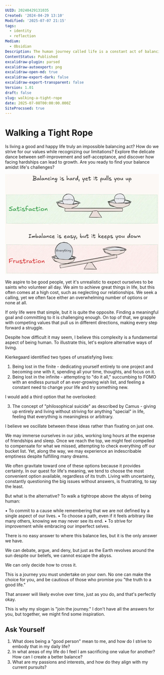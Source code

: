 ```yaml
---
UUID: 20240429131035
Created: '2024-04-29 13:10'
Modified: '2025-07-07 21:15'
tags:
  - identity
  - reflection
Medium:
  - Obsidian
Description: The human journey called life is a constant act of balancing opposing views
ContentStatus: Published
excalidraw-plugin: parsed
excalidraw-autoexport: png
excalidraw-open-md: true
excalidraw-export-dark: false
excalidraw-export-transparent: false
Version: 1.01
draft: false
slug: walking-a-tight-rope
date: 2025-07-08T00:00:00.000Z
SiteProcssed: true
---
```


# Walking a Tight Rope

Is living a good and happy life truly an impossible balancing act? How do we strive for our values while recognizing our limitations? Explore the delicate dance between self-improvement and self-acceptance, and discover how facing hardships can lead to growth. Are you ready to find your balance amidst life's challenges?

![Walking a tight rope (synthesis).webp](/posts/walking-a-tight-rope-synthesis.webp)

<!-- truncate -->

We aspire to be good people, yet it's unrealistic to expect ourselves to be saints who volunteer all day. We aim to achieve great things in life, but this often comes at a high cost, such as neglecting our relationships. We seek a calling, yet we often face either an overwhelming number of options or none at all.

If only life were that simple, but it is quite the opposite. Finding a meaningful goal and committing to it is challenging enough. On top of that, we grapple with competing values that pull us in different directions, making every step forward a struggle.

Despite how difficult it may seem, I believe this complexity is a fundamental aspect of being human. To illustrate this, let's explore alternative ways of living.

Kierkegaard identified two types of unsatisfying lives:

1. Being lost in the finite - dedicating yourself entirely to one project and becoming one with it, spending all your time, thoughts, and focus on it.
2. Being lost in the infinite - attempting to "do it all," succumbing to FOMO with an endless pursuit of an ever-growing wish list, and feeling a constant need to change your life and try something new.

I would add a third option that he overlooked:

3. The concept of "philosophical suicide" as described by Camus - giving up entirely and living without striving for anything "special" in life, feeling that everything is meaningless or arbitrary.

I believe we oscillate between these ideas rather than fixating on just one.

We may immerse ourselves in our jobs, working long hours at the expense of friendships and sleep. Once we reach the top, we might feel compelled to compensate for what we missed, attempting to check everything off our bucket list. Yet, along the way, we may experience an indescribable emptiness despite fulfilling many dreams.

We often gravitate toward one of these options because it provides certainty. In our quest for life's meaning, we tend to choose the most convenient option available, regardless of its truth. Living with uncertainty, constantly questioning the big issues without answers, is frustrating, to say the least.

But what is the alternative? To walk a tightrope above the abyss of being human:

• To commit to a cause while remembering that we are not defined by a single aspect of our lives.
• To choose a path, even if it feels arbitrary like many others, knowing we may never see its end.
• To strive for improvement while embracing our imperfect selves.

There is no easy answer to where this balance lies, but it is the only answer we have.

We can debate, argue, and deny, but just as the Earth revolves around the sun despite our beliefs, we cannot escape the abyss.

We can only decide how to cross it.

This is a journey you must undertake on your own. No one can make the choice for you, and be cautious of those who promise you "the truth to a good life."

That answer will likely evolve over time, just as you do, and that's perfectly okay.

This is why my slogan is "join the journey." I don't have all the answers for you, but together, we might find some inspiration.

## Ask Yourself

1. What does being a "good person" mean to me, and how do I strive to embody that in my daily life?
2. In what areas of my life do I feel I am sacrificing one value for another? How can I create a better balance?
3. What are my passions and interests, and how do they align with my current pursuits?


